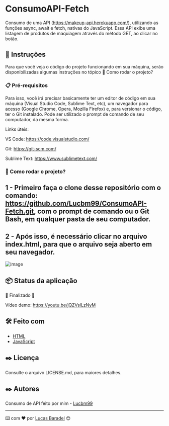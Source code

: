 # ConsumoAPI-Fetch
Consumo de uma API (https://makeup-api.herokuapp.com/), utilizando as funções async, await e fetch, nativas do JavaScript. Essa API exibe uma listagem de produtos de maquiagem através do método GET, ao clicar no botão.


## 🚀 Instruções 
Para que você veja o código do projeto funcionando em sua máquina, serão disponibilizadas algumas instruções no tópico 🔧 Como rodar o projeto? 

### 📋 Pré-requisitos
Para isso, você irá precisar basicamente ter um editor de código em sua máquina (Visual Studio Code, Sublime Text, etc), um navegador para acesso (Google Chrome, Opera, Mozilla Firefox) e, para versionar o código, ter o Git instalado. Pode ser utilizado o prompt de comando de seu computador, da mesma forma.

Links úteis: 

VS Code: https://code.visualstudio.com/

Git: https://git-scm.com/

Sublime Text: https://www.sublimetext.com/

### 🔧 Como rodar o projeto? 

## 1 - Primeiro faça o clone desse repositório com o comando: https://github.com/Lucbm99/ConsumoAPI-Fetch.git, com o prompt de comando ou o Git Bash, em qualquer pasta de seu computador.

## 2 - Após isso, é necessário clicar no arquivo index.html, para que o arquivo seja aberto em seu navegador. 

![image](https://user-images.githubusercontent.com/45500959/117520000-7fced900-af7c-11eb-9be3-1a6fe63f656c.png)

## 📦 Status da aplicação

🚧  Finalizado 🚧

Vídeo demo: https://youtu.be/jQZVslLzNyM



## 🛠️ Feito com
* [HTML](https://developer.mozilla.org/pt-BR/docs/Web/HTML)
* [JavaScript](https://developer.mozilla.org/pt-BR/docs/Web/JavaScript)

## ✒️ Licença 
Consulte o arquivo LICENSE.md, para maiores detalhes.

## ✒️ Autores
Consumo de API feito por mim - [Lucbm99](https://github.com/Lucbm99)

---
⌨️ com ❤️ por [Lucas Baradel](https://github.com/Lucbm99) 😊



